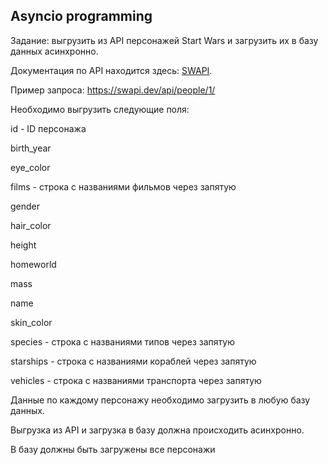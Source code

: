 ## Asyncio programming

Задание: выгрузить из API персонажей Start Wars и загрузить их в базу данных асинхронно.

Документация по API находится здесь: [SWAPI](https://swapi.dev/documentation#people).

Пример запроса: https://swapi.dev/api/people/1/

Необходимо выгрузить cледующие поля:

id - ID персонажа

birth_year

eye_color

films - строка с названиями фильмов через запятую

gender

hair_color

height

homeworld

mass

name

skin_color

species - строка с названиями типов через запятую

starships - строка с названиями кораблей через запятую

vehicles - строка с названиями транспорта через запятую

Данные по каждому персонажу необходимо загрузить в любую базу данных.

Выгрузка из API и загрузка в базу должна происходить асинхронно.

В базу должны быть загружены все персонажи
